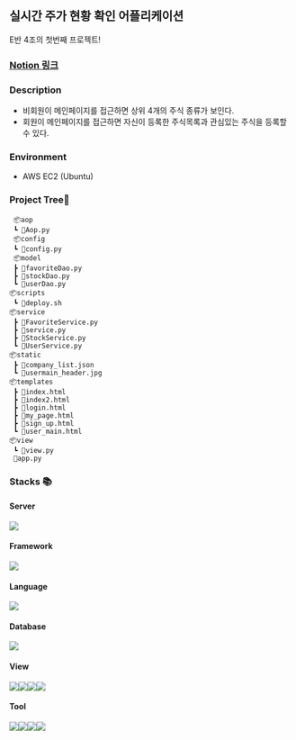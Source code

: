 ## 실시간 주가 현황 확인 어플리케이션

E반 4조의 첫번째 프로젝트!


### [Notion 링크](https://right-gargoyle-320.notion.site/99-1-4-a1b219c53df64a65a6b4a7c110446319)


### Description

- 비회원이 메인페이지를 접근하면 상위 4개의 주식 종류가 보인다.
- 회원이 메인페이지를 접근하면 자신이 등록한 주식목록과 관심있는 주식을 등록할 수 있다.

### Environment

- AWS EC2 (Ubuntu)


### Project Tree📂
```
 📦aop
 ┗ 📜Aop.py
 📦config
 ┗ 📜config.py
 📦model
 ┣ 📜favoriteDao.py
 ┣ 📜stockDao.py
 ┗ 📜userDao.py
📦scripts
 ┗ 📜deploy.sh
📦service
 ┣ 📜FavoriteService.py
 ┣ 📜service.py
 ┣ 📜StockService.py
 ┗ 📜UserService.py
📦static
 ┣ 📜company_list.json
 ┗ 📜usermain_header.jpg 
📦templates
 ┣ 📜index.html
 ┣ 📜index2.html
 ┣ 📜login.html
 ┣ 📜my_page.html
 ┣ 📜sign_up.html
 ┗ 📜user_main.html
📦view
 ┗ 📜view.py
 📜app.py
```
###  __Stacks__ 📚


#### Server 
<img src="https://img.shields.io/badge/Amazon%20EC2-232F3E?style=for-the-badge&logo=Amazon%20AWS&logoColor=white]"/>

#### Framework
<img src="https://img.shields.io/badge/flask-000000?style=for-the-badge&logo=FLASK&logoColor=white"/>

#### Language
<img src="https://img.shields.io/badge/python-3776AB?style=for-the-badge&logo=Jinja&logoColor=white]"/>

#### Database
<img src="https://img.shields.io/badge/MongoDB-47A248?style=for-the-badge&logo=MongoDB&logoColor=white"/>

#### View
<img src="https://img.shields.io/badge/CSS-1572B6?style=for-the-badge&logo=CSS3&logoColor=white"/><img src="https://img.shields.io/badge/HTML-E34F26?style=for-the-badge&logo=HTML5&logoColor=white"/><img src="https://img.shields.io/badge/JavaScript-F7DF1E?style=for-the-badge&logo=JavaScript&logoColor=white"/><img src="https://img.shields.io/badge/jQuery-0769AD?style=for-the-badge&logo=jQuery&logoColor=white"/>

#### Tool
<img src="https://img.shields.io/badge/Notion-000000?style=for-the-badge&logo=Notion&logoColor=white]"/><img src="https://img.shields.io/badge/Git-00000?style=for-the-badge&logo=Git&logoColor=F05032]"/><img src="https://img.shields.io/badge/Github-181717?style=for-the-badge&logo=Github&logoColor=white]"/><img src="https://img.shields.io/badge/Sourcetree-0052CC?style=for-the-badge&logo=Sourcetree&logoColor=white]"/>
